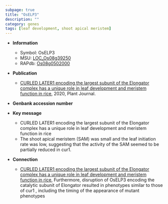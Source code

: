 ```yaml
---
subpage: true
title: "OsELP3"
description: ""
category: genes
tags: [leaf development, shoot apical meristem]
---
```


* **Information**  
    + Symbol: OsELP3  
    + MSU: [LOC_Os08g39250](http://rice.plantbiology.msu.edu/cgi-bin/ORF_infopage.cgi?orf=LOC_Os08g39250)  
    + RAPdb: [Os08g0502000](http://rapdb.dna.affrc.go.jp/viewer/gbrowse_details/irgsp1?name=Os08g0502000)  

* **Publication**  
    + [CURLED LATER1 encoding the largest subunit of the Elongator complex has a unique role in leaf development and meristem function in rice](http://www.ncbi.nlm.nih.gov/pubmed?term=CURLED+LATER1+encoding+the+largest+subunit+of+the+Elongator+complex+has+a+unique+role+in+leaf+development+and+meristem+function+in+rice%5BTitle%5D), 2020, Plant Journal.

* **Genbank accession number**  

* **Key message**  
    + CURLED LATER1 encoding the largest subunit of the Elongator complex has a unique role in leaf development and meristem function in rice
    + The shoot apical meristem (SAM) was small and the leaf initiation rate was low, suggesting that the activity of the SAM seemed to be partially reduced in cur1.

* **Connection**  
    + [CURLED LATER1 encoding the largest subunit of the Elongator complex has a unique role in leaf development and meristem function in rice](http://www.ncbi.nlm.nih.gov/pubmed?term=CURLED+LATER1+encoding+the+largest+subunit+of+the+Elongator+complex+has+a+unique+role+in+leaf+development+and+meristem+function+in+rice%5BTitle%5D),  Furthermore, disruption of OsELP3 encoding the catalytic subunit of Elongator resulted in phenotypes similar to those of cur1 , including the timing of the appearance of mutant phenotypes



